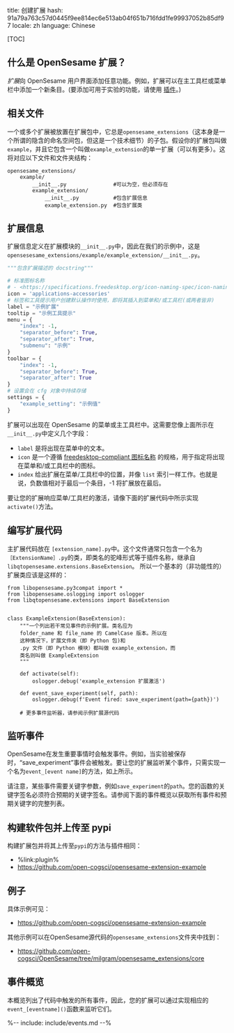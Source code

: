 title: 创建扩展
hash: 91a79a763c57d0445f9ee814ec6e513ab04f651b716fdd1fe99937052b85df97
locale: zh
language: Chinese

[TOC]


## 什么是 OpenSesame 扩展？

*扩展*向 OpenSesame 用户界面添加任意功能。例如，扩展可以在主工具栏或菜单栏中添加一个新条目。(要添加可用于实验的功能，请使用 [插件](%url:plugin%)。)


## 相关文件

一个或多个扩展被放置在扩展包中，它总是`opensesame_extensions`（这本身是一个所谓的隐含的命名空间包，但这是一个技术细节）的子包。假设你的扩展包叫做`example`，并且它包含一个叫做`example_extension`的单一扩展（可以有更多）。这将对应以下文件和文件夹结构：

```
opensesame_extensions/
    example/
        __init__.py               #可以为空，但必须存在
        example_extension/
            __init__.py           #包含扩展信息
            example_extension.py  #包含扩展类
```


## 扩展信息

扩展信息定义在扩展模块的`__init__.py`中，因此在我们的示例中，这是 `opensesesame_extensions/example/example_extension/__init__.py`。

```python
"""包含扩展描述的 docstring"""

# 标准图标名称
# - <https://specifications.freedesktop.org/icon-naming-spec/icon-naming-spec-latest.html>
icon = 'applications-accessories'
# 标签和工具提示用户创建默认操作时使用，即将其插入到菜单和/或工具栏(或两者皆非)
label = "示例扩展"
tooltip = "示例工具提示"
menu = {
    "index": -1,
    "separator_before": True,
    "separator_after": True,
    "submenu": "示例"
}
toolbar = {
    "index": -1,
    "separator_before": True,
    "separator_after": True
}
# 设置会在 cfg 对象中持续存储
settings = {
    "example_setting": "示例值"
}
```

扩展可以出现在 OpenSesame 的菜单或主工具栏中。这需要您像上面所示在`__init__.py`中定义几个字段：

- `label` 是将出现在菜单中的文本。
- `icon` 是一个遵循 [freedesktop-compliant 图标名称][icon-spec] 的规格，用于指定将出现在菜单和/或工具栏中的图标。
- `index` 给出扩展在菜单/工具栏中的位置，并像 `list` 索引一样工作。也就是说，负数值相对于最后一个条目，-1 将扩展放在最后。

要让您的扩展响应菜单/工具栏的激活，请像下面的扩展代码中所示实现`activate()`方法。


## 编写扩展代码

主扩展代码放在 `[extension_name].py`中。这个文件通常只包含一个名为 `［ExtensionName］.py`的类，即类名的驼峰形式等于插件名称，继承自 `libqtopensesame.extensions.BaseExtension`。 所以一个基本的（非功能性的）扩展类应该是这样的：

~~~ .python
from libopensesame.py3compat import *
from libopensesame.oslogging import oslogger
from libqtopensesame.extensions import BaseExtension


class ExampleExtension(BaseExtension):
    """一个列出若干常见事件的示例扩展。类名应为
    folder_name 和 file_name 的 CamelCase 版本。所以在
    这种情况下，扩展文件夹（即 Python 包)和
    .py 文件（即 Python 模块）都叫做 example_extension，而
    类名则叫做 ExampleExtension
    """

    def activate(self):
        oslogger.debug('example_extension 扩展激活')

    def event_save_experiment(self, path):
        oslogger.debug(f'Event fired: save_experiment(path={path})')

    # 更多事件监听器，请参阅示例扩展源代码
~~~


## 监听事件

OpenSesame在发生重要事情时会触发事件。例如，当实验被保存时，“save_experiment”事件会被触发。要让您的扩展监听某个事件，只需实现一个名为`event_[event name]`的方法，如上所示。

请注意，某些事件需要关键字参数，例如`save_experiment`的`path`。您的函数的关键字签名必须符合预期的关键字签名。请参阅下面的事件概览以获取所有事件和预期关键字的完整列表。


## 构建软件包并上传至 pypi

构建扩展包并将其上传至`pypi`的方法与插件相同：

- %link:plugin%
- <https://github.com/open-cogsci/opensesame-extension-example>

## 例子

具体示例可见：

- <https://github.com/open-cogsci/opensesame-extension-example>

其他示例可以在OpenSesame源代码的`opensesame_extensions`文件夹中找到：

- <https://github.com/open-cogsci/OpenSesame/tree/milgram/opensesame_extensions/core>

[example]: https://github.com/open-cogsci/OpenSesame/tree/master/extensions/example
[icon-spec]: http://standards.freedesktop.org/icon-naming-spec/icon-naming-spec-latest.html

## 事件概览

本概览列出了代码中触发的所有事件，因此，您的扩展可以通过实现相应的`event_[eventname]()`函数来监听它们。

%-- include: include/events.md --%